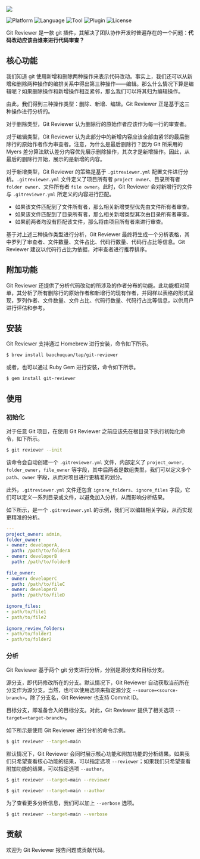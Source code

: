 ![](https://chuquan-public-r-001.oss-cn-shanghai.aliyuncs.com/sketch-images/git-reviewer-02.png)

![Platform](http://img.shields.io/badge/platform-macOS-blue.svg?style=flat)
![Language](http://img.shields.io/badge/language-ruby-brightgreen.svg?style=flat)
![Tool](http://img.shields.io/badge/tool-homebrew-orange.svg?style=flat)
![Plugin](http://img.shields.io/badge/plugin-git-orange.svg?style=flat)
![License](http://img.shields.io/badge/license-MIT-red.svg?style=flat)

Git Reviewer 是一款 git 插件，其解决了团队协作开发时普遍存在的一个问题：**代码改动应该由谁来进行代码审查？**

## 核心功能

我们知道 git 使用新增和删除两种操作来表示代码改动。事实上，我们还可以从新增和删除两种操作的编排关系中得出第三种操作——编辑。那么什么情况下算是编辑呢？如果删除操作和新增操作相互紧邻，那么我们可以将其归为编辑操作。

由此，我们得到三种操作类型：删除、新增、编辑。Git Reviewer 正是基于这三种操作进行分析的。

对于删除类型，Git Reviewer 认为删除行的原始作者应该作为每一行的审查者。

对于编辑类型，Git Reviewer 认为此部分中的新增内容应该全部由紧邻的最后删除行的原始作者作为审查者。注意，为什么是最后删除行？因为 Git 所采用的 Myers 差分算法默认差分内容优先展示删除操作，其次才是新增操作。因此，从最后的删除行开始，展示的是新增的内容。

对于新增类型，Git Reviewer 的策略是基于 `.gitreviewer.yml` 配置文件进行分析。`.gitreviewer.yml` 文件定义了项目所有者 `project owner`、目录所有者 `folder owner`、文件所有者 `file owner`。此时，Git Reviewer 会对新增行的文件与 `.gitreviewer.yml` 所定义的内容进行匹配。

- 如果该文件匹配到了文件所有者，那么相关新增类型优先由文件所有者审查。
- 如果该文件匹配到了目录所有者，那么相关新增类型其次由目录所有者审查。
- 如果前两者均没有匹配该文件，那么将由项目所有者来进行审查。

基于对上述三种操作类型进行分析，Git Reviewer 最终将生成一个分析表格，其中罗列了审查者、文件数量、文件占比、代码行数量、代码行占比等信息。Git Reviewer 建议以代码行占比为依据，对审查者进行推荐排序。

## 附加功能
Git Reviewer 还提供了分析代码改动的所涉及的作者分布的功能。此功能相对简单，其分析了所有删除行的原始作者和新增行的现有作者，并同样以表格的形式呈现，罗列作者、文件数量、文件占比、代码行数量、代码行占比等信息，以供用户进行评估和参考。


## 安装

Git Reviewer 支持通过 Homebrew 进行安装，命令如下所示。

```sh
$ brew install baochuquan/tap/git-reviewer
```

或者，也可以通过 Ruby Gem 进行安装，命令如下所示。

```sh
$ gem install git-reviewer
```

## 使用

### 初始化
对于任意 Git 项目，在使用 Git Reviewer 之前应该先在根目录下执行初始化命令，如下所示。

```sh
$ git reviewer --init
```

该命令会自动创建一个 `.gitreviewer.yml` 文件，内部定义了 `project_owner`，`folder_owner`，`file_owner` 等字段，其中后两者是数组类型，我们可以定义多个 `path`、`owner` 字段，从而对项目进行更精准的划分。

此外，`.gitreviewer.yml` 文件还包含 `ignore_folders`、`ignore_files` 字段，它们可以定义一系列目录或文件，以避免加入分析，从而影响分析结果。

如下所示，是一个 `.gitreviewer.yml` 的示例，我们可以编辑相关字段，从而实现更精准的分析。

```yml
---
project_owner: admin,
folder_owner:
- owner: developerA,
  path: /path/to/folderA
- owner: developerB
  path: /path/to/folderB
 
file_owner:
- owner: developerC
  path: /path/to/fileC
- owner: developerD
  path: /path/to/fileD
 
ignore_files:
- path/to/file1
- path/to/file2
 
ignore_review_folders:
- path/to/folder1
- path/to/folder2
```

### 分析
Git Reviewer 基于两个 git 分支进行分析，分别是源分支和目标分支。

源分支，即代码修改所在的分支。默认情况下，Git Reviewer 自动获取当前所在分支作为源分支。当然，也可以使用选项来指定源分支 `--source=<source-branch>`。除了分支名，Git Reviewer 也支持 Commit ID。

目标分支，即准备合入的目标分支。对此，Git Reviewer 提供了相关选项 `--target=<target-branch>`。

如下所示是使用 Git Reviewer 进行分析的命令示例。

```sh
$ git reviewer --target=main
```

默认情况下，Git Reviewer 会同时展示核心功能和附加功能的分析结果。如果我们只希望查看核心功能的结果，可以指定选项 `--reviewer`；如果我们只希望查看附加功能的结果，可以指定选项 `--author`。

```sh
$ git reviewer --target=main --reviewer

$ git reviewer --target=main --author
```

为了查看更多分析信息，我们可以加上 `--verbose` 选项。

```sh
$ git reviewer --target=main --verbose
```

## 贡献
欢迎为 Git Reviewer 报告问题或贡献代码。
